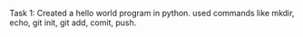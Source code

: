 Task 1: Created a hello world program in python.
used commands like mkdir, echo, git init, git add, comit, push.
